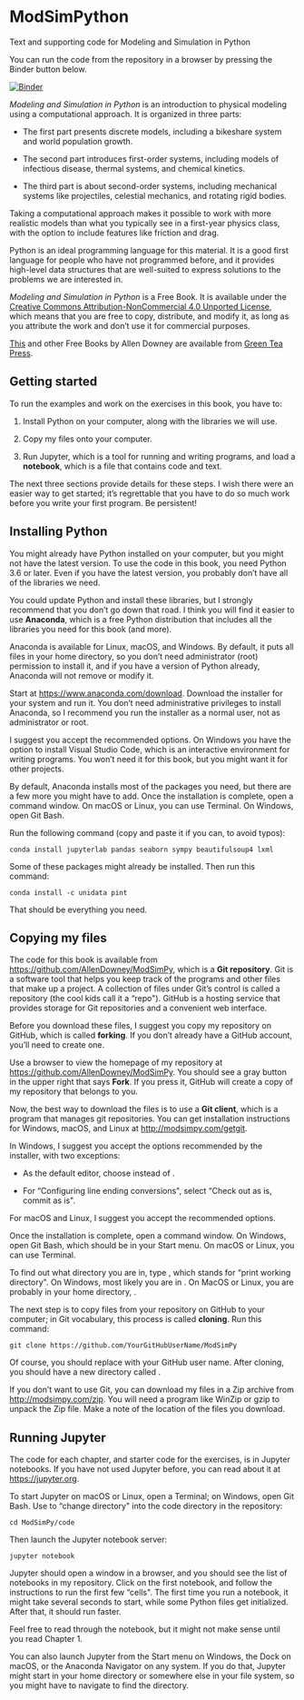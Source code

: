 # ModSimPython
Text and supporting code for Modeling and Simulation in Python

You can run the code from the repository in a browser by pressing the Binder button below.

[![Binder](https://mybinder.org/badge.svg)](https://mybinder.org/v2/gh/AllenDowney/ModSimPy/master)


*Modeling and Simulation in Python* is an introduction to physical modeling using a computational approach.  It is organized in three parts:

* The first part presents discrete models, including a bikeshare system and world population growth.

* The second part introduces first-order systems, including models of infectious disease, thermal systems, and chemical kinetics.

* The third part is about second-order systems, including mechanical systems like projectiles, celestial mechanics, and rotating rigid bodies.

Taking a computational approach makes it possible to work with more realistic models than what you typically see in a first-year physics class, with the option to include features like friction and drag.

Python is an ideal programming language for this material.  It is a good first language for people who have not programmed before, and it provides high-level data structures that are well-suited to express solutions to the problems we are interested in.

*Modeling and Simulation in Python* is a Free Book. It is available under the [Creative Commons Attribution-NonCommercial 4.0 Unported License](https://creativecommons.org/licenses/by-nc/4.0/), which means that you are free to copy, distribute, and modify it, as long as you attribute the work and don’t use it for commercial purposes.

[This](http://greenteapress.com/wp/modsimpy/) and other Free Books by Allen Downey are available from [Green Tea Press](http://greenteapress.com/wp).


Getting started
---------------

To run the examples and work on the exercises in this book, you have to:

1.  Install Python on your computer, along with the libraries we will
    use.

2.  Copy my files onto your computer.

3.  Run Jupyter, which is a tool for running and writing programs, and
    load a **notebook**, which is a file that contains code and
    text.

The next three sections provide details for these steps. I wish there
were an easier way to get started; it’s regrettable that you have to do
so much work before you write your first program. Be persistent!

Installing Python
-----------------

You might already have Python installed on your computer, but you might
not have the latest version. To use the code in this book, you need
Python 3.6 or later. Even if you have the latest version, you probably
don’t have all of the libraries we need.

You could update Python and install these libraries, but I strongly
recommend that you don’t go down that road. I think you will find it
easier to use **Anaconda**, which is a free Python distribution that
includes all the libraries you need for this book (and more).

Anaconda is available for Linux, macOS, and Windows. By default, it puts
all files in your home directory, so you don’t need administrator (root)
permission to install it, and if you have a version of Python already,
Anaconda will not remove or modify it.

Start at <https://www.anaconda.com/download>. Download the installer for
your system and run it. You don’t need administrative privileges to
install Anaconda, so I recommend you run the installer as a normal user,
not as administrator or root.

I suggest you accept the recommended options. On Windows you have the
option to install Visual Studio Code, which is an interactive
environment for writing programs. You won’t need it for this book, but
you might want it for other projects.

By default, Anaconda installs most of the packages you need, but there
are a few more you might have to add. Once the installation is complete,
open a command window. On macOS or Linux, you can use Terminal. On
Windows, open Git Bash.

Run the following command (copy and paste it if you can, to avoid
typos):

```
conda install jupyterlab pandas seaborn sympy beautifulsoup4 lxml
```

Some of these packages might already be installed. Then run this
command:

```
conda install -c unidata pint
```

That should be everything you need.

Copying my files
----------------

The code for this book is available from
<https://github.com/AllenDowney/ModSimPy>, which is a **Git
repository**. Git is a software tool that helps you keep track of the
programs and other files that make up a project. A collection of files
under Git’s control is called a repository (the cool kids call it a
“repo"). GitHub is a hosting service that provides storage for Git
repositories and a convenient web interface.

Before you download these files, I suggest you copy my repository on
GitHub, which is called **forking**. If you don’t already have a
GitHub account, you’ll need to create one.

Use a browser to view the homepage of my repository at
<https://github.com/AllenDowney/ModSimPy>. You should see a gray button
in the upper right that says **Fork**. If you press it, GitHub will
create a copy of my repository that belongs to you.

Now, the best way to download the files is to use a **Git client**,
which is a program that manages git repositories. You can get
installation instructions for Windows, macOS, and Linux at
<http://modsimpy.com/getgit>.

In Windows, I suggest you accept the options recommended by the
installer, with two exceptions:

-   As the default editor, choose instead of .

-   For “Configuring line ending conversions", select “Check out as is,
    commit as is".

For macOS and Linux, I suggest you accept the recommended options.

Once the installation is complete, open a command window. On Windows,
open Git Bash, which should be in your Start menu. On macOS or Linux,
you can use Terminal.

To find out what directory you are in, type , which stands for “print
working directory". On Windows, most likely you are in . On MacOS or
Linux, you are probably in your home directory, .

The next step is to copy files from your repository on GitHub to your
computer; in Git vocabulary, this process is called **cloning**. Run
this command:

```
git clone https://github.com/YourGitHubUserName/ModSimPy
```

Of course, you should replace with your GitHub user name. After cloning,
you should have a new directory called .

If you don’t want to use Git, you can download my files in a Zip archive
from <http://modsimpy.com/zip>. You will need a program like WinZip or
gzip to unpack the Zip file. Make a note of the location of the files
you download.

Running Jupyter
---------------

The code for each chapter, and starter code for the exercises, is in
Jupyter notebooks. If you have not used Jupyter before, you can read
about it at <https://jupyter.org>.

To start Jupyter on macOS or Linux, open a Terminal; on Windows, open
Git Bash. Use to “change directory" into the code directory in the
repository:

```
cd ModSimPy/code
```

Then launch the Jupyter notebook server:

```
jupyter notebook
```

Jupyter should open a window in a browser, and you should see the list
of notebooks in my repository. Click on the first notebook, and follow
the instructions to run the first few “cells". The first time you run a
notebook, it might take several seconds to start, while some Python
files get initialized. After that, it should run faster.

Feel free to read through the notebook, but it might not make sense
until you read Chapter 1.

You can also launch Jupyter from the Start menu on Windows, the Dock on
macOS, or the Anaconda Navigator on any system. If you do that, Jupyter
might start in your home directory or somewhere else in your file
system, so you might have to navigate to find the directory.
